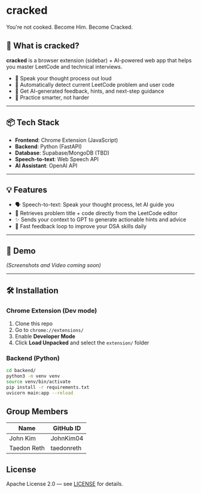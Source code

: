 # cracked
You're not cooked. Become Him. Become Cracked.

## 🚀 What is cracked?

**cracked** is a browser extension (sidebar) + AI-powered web app that helps you master LeetCode and technical interviews.

- 🧠 Speak your thought process out loud
- 📄 Automatically detect current LeetCode problem and user code
- 🤖 Get AI-generated feedback, hints, and next-step guidance
- 🎯 Practice smarter, not harder

---

## 📦 Tech Stack

- **Frontend**: Chrome Extension (JavaScript)
- **Backend**: Python (FastAPI)
- **Database**: Supabase/MongoDB (TBD)
- **Speech-to-text**: Web Speech API
- **AI Assistant**: OpenAI API

---

## 💡 Features

- 🗣️ Speech-to-text: Speak your thought process, let AI guide you
- 🧽 Retrieves problem title + code directly from the LeetCode editor
- ✨ Sends your context to GPT to generate actionable hints and advice
- 🔁 Fast feedback loop to improve your DSA skills daily

---

## 📸 Demo

_(Screenshots and Video coming soon)_

---

## 🛠️ Installation

### Chrome Extension (Dev mode)

1. Clone this repo
2. Go to `chrome://extensions/`
3. Enable **Developer Mode**
4. Click **Load Unpacked** and select the `extension/` folder

### Backend (Python)

```bash
cd backend/
python3 -m venv venv
source venv/bin/activate
pip install -r requirements.txt
uvicorn main:app --reload
```

## Group Members
| Name        | GitHub ID   |
|-------------|-------------|
| John Kim    | JohnKim04   |
| Taedon Reth | taedonreth  |

## License
Apache License 2.0 — see [LICENSE](./LICENSE) for details.
